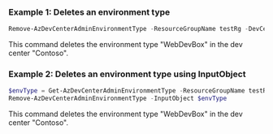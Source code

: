 ### Example 1: Deletes an environment type
```powershell
Remove-AzDevCenterAdminEnvironmentType -ResourceGroupName testRg -DevCenterName Contoso -Name DevTest 
```
This command deletes the environment type "WebDevBox" in the dev center "Contoso". 

### Example 2: Deletes an environment type using InputObject
```powershell
$envType = Get-AzDevCenterAdminEnvironmentType -ResourceGroupName testRg -DevCenterName Contoso -Name DevTest
Remove-AzDevCenterAdminEnvironmentType -InputObject $envType
```
This command deletes the environment type "WebDevBox" in the dev center "Contoso". 
